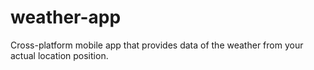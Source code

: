 # weather-app
Cross-platform mobile app that provides data of the weather from your actual location position.
